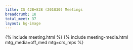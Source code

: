 ```yaml
---
title: CS 428+828 (201830) Meetings
breadcrumb: 18
total_meet: 37
layout: bg-image
---
```

{% include meeting.html %}
{% include meeting-media.html mtg_media=off_med mtg=crs_mps %}
